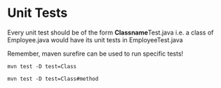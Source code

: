 # Unit Tests

Every unit test should be of the form
**Classname**Test.java i.e. a class of
Employee.java would have its unit tests
in EmployeeTest.java

Remember, maven surefire can be used to
run specific tests!

`mvn test -D test=Class`

`mvn test -D test=Class#method`